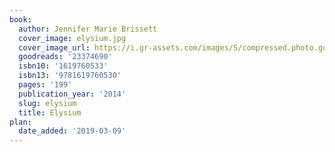 ```yaml
---
book:
  author: Jennifer Marie Brissett
  cover_image: elysium.jpg
  cover_image_url: https://i.gr-assets.com/images/S/compressed.photo.goodreads.com/books/1413941458l/23374690._SX98_.jpg
  goodreads: '23374690'
  isbn10: '1619760533'
  isbn13: '9781619760530'
  pages: '199'
  publication_year: '2014'
  slug: elysium
  title: Elysium
plan:
  date_added: '2019-03-09'
---
```

